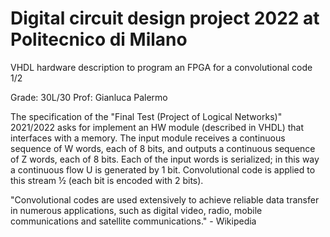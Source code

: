 # Digital circuit design project 2022 at Politecnico di Milano

VHDL hardware description to program an FPGA for a convolutional code 1/2

Grade: 30L/30
Prof: Gianluca Palermo


The specification of the "Final Test (Project of Logical Networks)" 2021/2022 asks for implement an HW module (described in VHDL) that interfaces with a memory. The input module receives a continuous sequence of W words, each of 8 bits, and outputs a continuous sequence of Z words, each of 8 bits. Each of the input words is serialized; in this way a continuous flow U is generated by 1 bit. Convolutional code is applied to this stream ½ (each bit is encoded with 2 bits).

"Convolutional codes are used extensively to achieve reliable data transfer in numerous applications, such as digital video, radio, mobile communications and satellite communications." - Wikipedia
